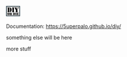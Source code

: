 # <img src="docs/sources/assets/images/logo.png" style="height:1em; vertical-align: middle;">

Documentation: https://5uperpalo.github.io/diy/

something else will be here

more stuff